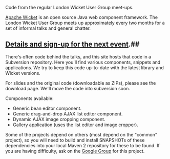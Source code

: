 Code from the regular London Wicket User Group meet-ups.

[Apache Wicket](http://wicket.apache.org) is an open source Java web component framework. The London Wicket User Group meets up approximately every two months for a set of informal talks and general chatter.

## <a href='http://jweekend.co.uk/dev/LWUGReg/'>Details and sign-up for the next event</a>.**##**

There's often code behind the talks, and this site hosts that code in a Subversion repository. Here you'll find various components, snippets and applications. We try to keep this code up-to-date with the latest library and Wicket versions.

For slides and the original code (downloadable as ZIPs), please see the download page. We'll move the code into subversion soon.

Components available:
  * Generic bean editor component.
  * Generic drag-and-drop AJAX list editor component.
  * Dynamic AJAX image cropping component.
  * Gallery application (uses the list editor and image cropper).

Some of the projects depend on others (most depend on the "common" project), so you will need to build and install SNAPSHOTs of these dependencies into your local Maven 2 repository for these to be found. If you are having difficulty, ask on the [Google Group](http://groups.google.com/group/londonwicket) for this project.